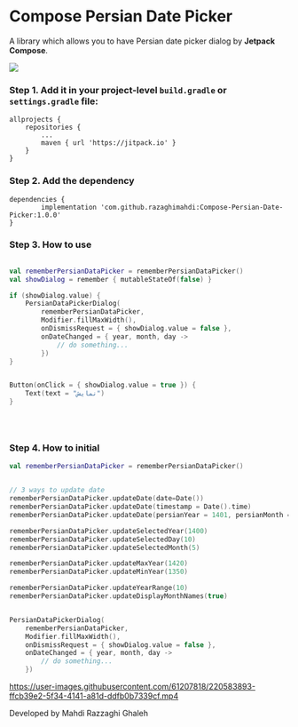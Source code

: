 # Compose Persian Date Picker

A library which allows you to have Persian date picker dialog by **Jetpack Compose**.

[![](https://jitpack.io/v/razaghimahdi/Compose-Persian-Date-Picker.svg)](https://jitpack.io/#razaghimahdi/Compose-Persian-Date-Picker)

### Step 1. Add it in your project-level `build.gradle` or `settings.gradle` file:

	allprojects {
		repositories {
			...
			maven { url 'https://jitpack.io' }
		}
	}

### Step 2. Add the dependency

	dependencies {
	        implementation 'com.github.razaghimahdi:Compose-Persian-Date-Picker:1.0.0'
	} 

### Step 3. How to use

```kotlin

val rememberPersianDataPicker = rememberPersianDataPicker()
val showDialog = remember { mutableStateOf(false) }

if (showDialog.value) {
    PersianDataPickerDialog(
        rememberPersianDataPicker,
        Modifier.fillMaxWidth(),
        onDismissRequest = { showDialog.value = false },
        onDateChanged = { year, month, day ->
            // do something...
        })
}


Button(onClick = { showDialog.value = true }) {
    Text(text = "نمایش")
}





```

### Step 4. How to initial

```Kotlin
val rememberPersianDataPicker = rememberPersianDataPicker()


// 3 ways to update date
rememberPersianDataPicker.updateDate(date=Date())
rememberPersianDataPicker.updateDate(timestamp = Date().time)
rememberPersianDataPicker.updateDate(persianYear = 1401, persianMonth = 12, persianDay = 20)

rememberPersianDataPicker.updateSelectedYear(1400)
rememberPersianDataPicker.updateSelectedDay(10)
rememberPersianDataPicker.updateSelectedMonth(5)

rememberPersianDataPicker.updateMaxYear(1420)
rememberPersianDataPicker.updateMinYear(1350)

rememberPersianDataPicker.updateYearRange(10)
rememberPersianDataPicker.updateDisplayMonthNames(true)


PersianDataPickerDialog(
    rememberPersianDataPicker,
    Modifier.fillMaxWidth(),
    onDismissRequest = { showDialog.value = false },
    onDateChanged = { year, month, day ->
        // do something...
    })

```


https://user-images.githubusercontent.com/61207818/220583893-ffcb39e2-5f34-4141-a81d-ddfb0b7339cf.mp4


Developed by Mahdi Razzaghi Ghaleh
